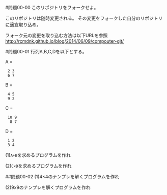 #問題00-00
このリポジトリをフォークせよ。

このリポジトリは随時変更される。
その変更をフォークした自分のリポジトリに適宜取り込め。

フォーク元の変更を取り込む方法は以下URLを参照
http://rcmdnk.github.io/blog/2014/06/09/compouter-git/


#問題00-01
行列A,B,C,Dを以下とする。

A =
``` 
 2 3
 6 7
```
B =
```
 4 5
 9 2
```
C =
```
 10 9
  8 7
```
D =
```
 1 2
 3 4
```

(1)`A+B`を求めるプログラムを作れ

(2)`C×D`を求めるプログラムを作れ


##問題00-02
(1)4×4のナンプレを解くプログラムを作れ

(2)9x9のナンプレを解くプログラムを作れ

